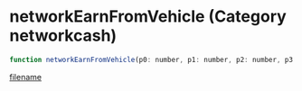 # networkEarnFromVehicle (Category networkcash)

```js
function networkEarnFromVehicle(p0: number, p1: number, p2: number, p3: number, p4: number, p5: number, p6: number, p7: number): void
```

[filename](networkEarnFromVehicle_m.md ':include')